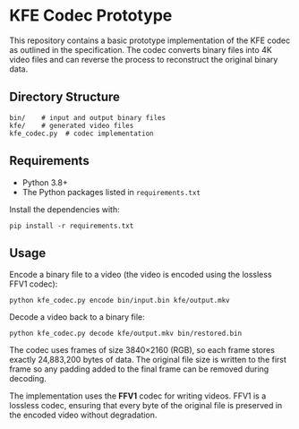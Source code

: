 # KFE Codec Prototype

This repository contains a basic prototype implementation of the KFE codec as
outlined in the specification. The codec converts binary files into 4K video
files and can reverse the process to reconstruct the original binary data.

## Directory Structure

```
bin/    # input and output binary files
kfe/    # generated video files
kfe_codec.py  # codec implementation
```

## Requirements

- Python 3.8+
- The Python packages listed in `requirements.txt`

Install the dependencies with:

```
pip install -r requirements.txt
```

## Usage

Encode a binary file to a video (the video is encoded using the lossless FFV1
codec):

```
python kfe_codec.py encode bin/input.bin kfe/output.mkv
```

Decode a video back to a binary file:

```
python kfe_codec.py decode kfe/output.mkv bin/restored.bin
```

The codec uses frames of size 3840×2160 (RGB), so each frame stores exactly
24,883,200 bytes of data. The original file size is written to the first frame
so any padding added to the final frame can be removed during decoding.

The implementation uses the **FFV1** codec for writing videos. FFV1 is a
lossless codec, ensuring that every byte of the original file is preserved in
the encoded video without degradation.
